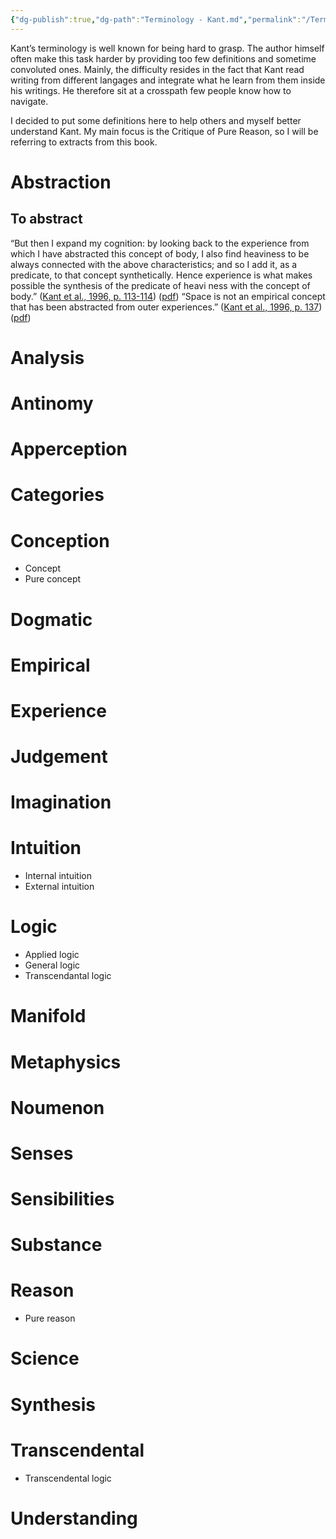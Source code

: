 ```yaml
---
{"dg-publish":true,"dg-path":"Terminology - Kant.md","permalink":"/Terminology - Kant/","title":"Terminology: Kant","tags":["terminology"],"dgShowToc":true,"created":"2024-12-22T14:47:02.458-05:00","updated":"2024-12-25T18:21:04.433-05:00"}
---
```



Kant’s terminology is well known for being hard to grasp. The author himself often make this task harder by providing too few definitions and sometime convoluted ones. Mainly, the difficulty resides in the fact that Kant read writing from different langages and integrate what he learn from them inside his writings. He therefore sit at a crosspath few people know how to navigate.

I decided to put some definitions here to help others and myself better understand Kant. My main focus is the Critique of Pure Reason, so I will be referring to extracts from this book.
# Abstraction
## To abstract
“But then I expand my cognition: by looking back to the experience from which I have abstracted this concept of body, I also find heaviness to be always connected with the above characteristics; and so I add it, as a predicate, to that concept synthetically. Hence experience is what makes possible the synthesis of the predicate of heavi ness with the concept of body.” ([Kant et al., 1996, p. 113-114](zotero://select/library/items/YU69PSGF)) ([pdf](zotero://open-pdf/library/items/CW4KTAEF?page=113&annotation=3EL9KM4T))
“Space is not an empirical concept that has been abstracted from outer experiences.” ([Kant et al., 1996, p. 137](zotero://select/library/items/YU69PSGF)) ([pdf](zotero://open-pdf/library/items/CW4KTAEF?page=137&annotation=MJL9C4QJ))

# Analysis
# Antinomy
# Apperception
# Categories
# Conception
- Concept
- Pure concept
# Dogmatic
# Empirical
# Experience
# Judgement
# Imagination
# Intuition
- Internal intuition
- External intuition
# Logic
- Applied logic
- General logic
- Transcendantal logic
# Manifold
# Metaphysics
# Noumenon
# Senses

# Sensibilities

# Substance
# Reason
- Pure reason
# Science
# Synthesis
# Transcendental
- Transcendental logic

# Understanding